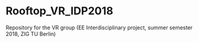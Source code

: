 # Rooftop_VR_IDP2018
Repository for the VR group (EE Interdisciplinary project, summer semester 2018, ZIG TU Berlin)

